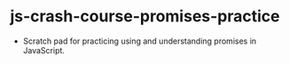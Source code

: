# js-crash-course-promises-practice

- Scratch pad for practicing using and understanding promises in JavaScript.
